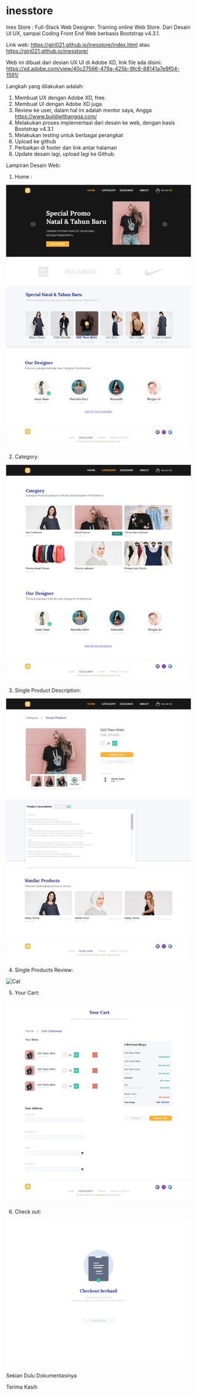 # inesstore
Ines Store : Full-Stack Web Designer. Training online Web Store. 
Dari Desain UI UX, sampai Coding Front End Web berbasis Bootstrap v4.3.1.

Link web: https://giri021.github.io/inesstore/index.html  atau https://giri021.github.io/inesstore/

Web ini dibuat dari desian UX UI di Adobe XD, link file ada disini: https://xd.adobe.com/view/40c27566-479a-425b-9fc6-88141a7e9f04-1591/

Langkah yang dilakukan adalah:

1. Membuat UX dengan Adobe XD, free.
2. Membuat UI dengan Adobe XD juga.
3. Review ke user, dalam hal ini adalah mentor saya, Angga https://www.buildwithangga.com/
4. Melakukan proses implementasi dari desain ke web, dengan basis Bootstrap v4.3.1
5. Melakukan testing untuk berbagai perangkat
6. Upload ke github
7. Perbaikan di footer dan link antar halaman
8. Update desain lagi, upload lagi ke Github.

Lampiran Desain Web:

1. Home : 

![Cat](https://github.com/giri021/inesstore/blob/master/adobexd/Home%20Page.png?raw=true)

 2. Category:
 
 ![Cat](https://github.com/giri021/inesstore/blob/master/adobexd/Category%20Page.png?raw=true)
 
 3. Single Product Description:
 
 ![Cat](https://github.com/giri021/inesstore/blob/master/adobexd/Single%20Products.png?raw=true)
 
 4. Single Products Review:
 
 ![Cat](https://github.com/giri021/inesstore/blob/master/adobexd/Single%20Products%20%E2%80%93%20review%20exist.png?raw=true)
 
 5. Your Cart:
 
 ![Cat](https://github.com/giri021/inesstore/blob/master/adobexd/Cart%20Page.png?raw=true)
 
 6. Check out:
 
 ![Cat](https://github.com/giri021/inesstore/blob/master/adobexd/Success%20-%20Checkout.png?raw=true)
 
 Sekian Dulu Dokumentasinya
 
 Terima Kasih

